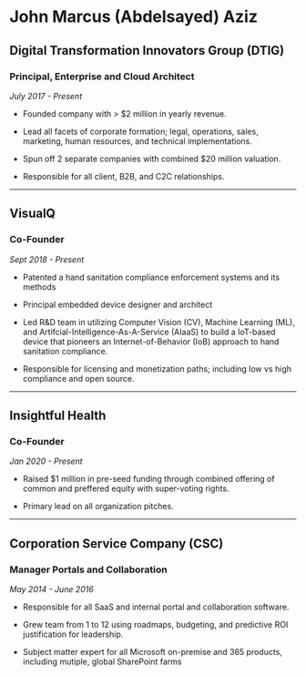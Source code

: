 # John Marcus (Abdelsayed) Aziz

## Digital Transformation Innovators Group (DTIG)

### **Principal, Enterprise and Cloud Architect**

*July 2017 - Present*

- Founded company with > $2 million in yearly revenue.

- Lead all facets of corporate formation; legal, operations, sales, marketing, human resources, and technical implementations.

- Spun off 2 separate companies with combined $20 million valuation.

- Responsible for all client, B2B, and C2C relationships.

---

## VisualQ

### **Co-Founder**

*Sept 2018 - Present*

- Patented a hand sanitation compliance enforcement systems and its methods

- Principal embedded device designer and architect

- Led R&D team in utilizing Computer Vision (CV), Machine Learning (ML), and Artifcial-Intelligence-As-A-Service (AIaaS) to build a IoT-based device that pioneers an Internet-of-Behavior (IoB) approach to hand sanitation compliance.

- Responsible for licensing and monetization paths; including low vs high compliance and open source.


---

## Insightful Health 

### **Co-Founder**

*Jan 2020 - Present*

- Raised $1 million in pre-seed funding through combined offering of common and preffered equity with super-voting rights.

- Primary lead on all organization pitches.

---

## Corporation Service Company (CSC)

### **Manager Portals and Collaboration**

*May 2014 - June 2016*

- Responsible for all SaaS and internal portal and collaboration software.

- Grew team from 1 to 12 using roadmaps, budgeting, and predictive ROI justification for leadership.

- Subject matter expert for all Microsoft on-premise and 365 products, including mutiple, global SharePoint farms
